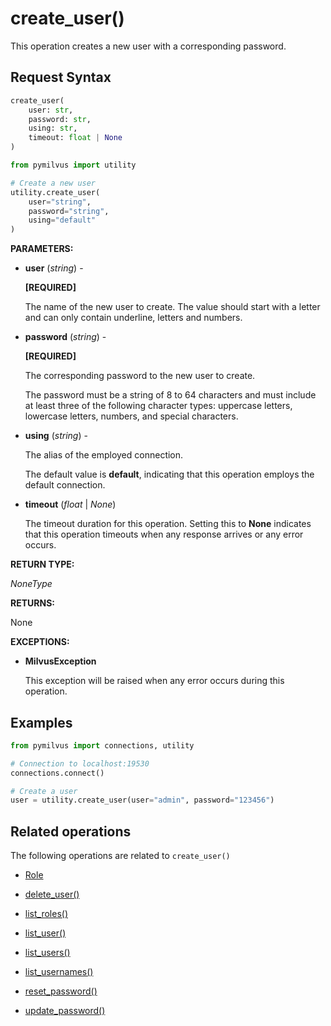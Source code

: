 # create_user()

This operation creates a new user with a corresponding password.

## Request Syntax

```python
create_user(
    user: str,
    password: str,
    using: str,
    timeout: float | None
)
```

```python
from pymilvus import utility

# Create a new user
utility.create_user(
    user="string",
    password="string",
    using="default"
)
```

**PARAMETERS:**

- **user** (*string*) - 

    **[REQUIRED]**

    The name of the new user to create. The value should start with a letter and can only contain underline, letters and numbers.

- **password** (*string*) - 

    **[REQUIRED]**

    The corresponding password to the new user to create. 

    The password must be a string of 8 to 64 characters and must include at least three of the following character types: uppercase letters, lowercase letters, numbers, and special characters.

- **using** (*string*) - 

    The alias of the employed connection.

    The default value is **default**, indicating that this operation employs the default connection.

- **timeout** (*float* | *None*)  

    The timeout duration for this operation. Setting this to **None** indicates that this operation timeouts when any response arrives or any error occurs.

**RETURN TYPE:**

*NoneType*

**RETURNS:**

None

**EXCEPTIONS:**

- **MilvusException**

    This exception will be raised when any error occurs during this operation.

## Examples

```python
from pymilvus import connections, utility

# Connection to localhost:19530
connections.connect()

# Create a user
user = utility.create_user(user="admin", password="123456")
```

## Related operations

The following operations are related to `create_user()`

- [Role](../Role/Role.md)

- [delete_user()](delete_user.md)

- [list_roles()](list_roles.md)

- [list_user()](list_user.md)

- [list_users()](list_users.md)

- [list_usernames()](list_usernames.md)

- [reset_password()](reset_password.md)

- [update_password()](update_password.md)

